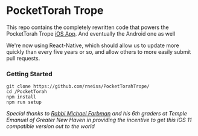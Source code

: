 # PocketTorah Trope
This repo contains the completely rewritten code that powers the PocketTorah Trope [iOS App](https://itunes.apple.com/us/app/pockettorah-trope/id497873394?mt=8). And eventually the Android one as well

We're now using React-Native, which should allow us to update more quickly than every five years or so, and allow others to more easily submit pull requests.

### Getting Started

```
git clone https://github.com/rneiss/PocketTorahTrope/
cd /PocketTorah                            
npm install
npm run setup
```

_Special thanks to [Rabbi Michael Farbman](http://tegnh.org/rabbi-michael-farbman/) and his 6th graders at Temple Emanuel of Greater New Haven in providing the incentive to get this iOS 11 compatible version out to the world_
